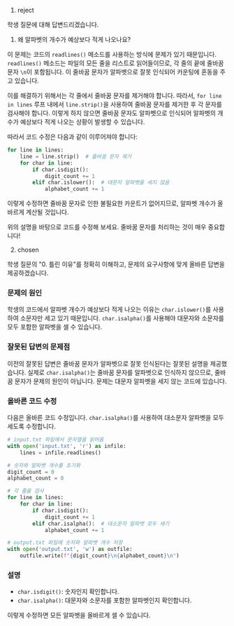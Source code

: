 1. reject

학생 질문에 대해 답변드리겠습니다.

1. 왜 알파벳의 개수가 예상보다 적게 나오나요?

이 문제는 코드의 `readlines()` 메소드를 사용하는 방식에 문제가 있기 때문입니다. `readlines()` 메소드는 파일의 모든 줄을 리스트로 읽어들이므로, 각 줄의 끝에 줄바꿈 문자 `\n`이 포함됩니다. 이 줄바꿈 문자가 알파벳으로 잘못 인식되어 카운팅에 혼동을 주고 있습니다.

이를 해결하기 위해서는 각 줄에서 줄바꿈 문자를 제거해야 합니다. 따라서, `for line in lines` 루프 내에서 `line.strip()`을 사용하여 줄바꿈 문자를 제거한 후 각 문자를 검사해야 합니다. 이렇게 하지 않으면 줄바꿈 문자도 알파벳으로 인식되어 알파벳의 개수가 예상보다 적게 나오는 상황이 발생할 수 있습니다.

따라서 코드 수정은 다음과 같이 이루어져야 합니다:

```python
for line in lines:
    line = line.strip()  # 줄바꿈 문자 제거
    for char in line:
        if char.isdigit():
            digit_count += 1
        elif char.islower():  # 대문자 알파벳을 세지 않음
            alphabet_count += 1
```

이렇게 수정하면 줄바꿈 문자로 인한 불필요한 카운트가 없어지므로, 알파벳 개수가 올바르게 계산될 것입니다.

위의 설명을 바탕으로 코드를 수정해 보세요. 줄바꿈 문자를 처리하는 것이 매우 중요합니다!

2. chosen

학생 질문의 "0. 틀린 이유"를 정확히 이해하고, 문제의 요구사항에 맞게 올바른 답변을 제공하겠습니다.

### 문제의 원인

학생의 코드에서 알파벳 개수가 예상보다 적게 나오는 이유는 `char.islower()`를 사용하여 소문자만 세고 있기 때문입니다. `char.isalpha()`를 사용해야 대문자와 소문자를 모두 포함한 알파벳을 셀 수 있습니다.

### 잘못된 답변의 문제점

이전의 잘못된 답변은 줄바꿈 문자가 알파벳으로 잘못 인식된다는 잘못된 설명을 제공했습니다. 실제로 `char.isalpha()`는 줄바꿈 문자를 알파벳으로 인식하지 않으므로, 줄바꿈 문자가 문제의 원인이 아닙니다. 문제는 대문자 알파벳을 세지 않는 코드에 있습니다.

### 올바른 코드 수정

다음은 올바른 코드 수정입니다. `char.isalpha()`를 사용하여 대소문자 알파벳을 모두 세도록 수정합니다.

```python
# input.txt 파일에서 문자열을 읽어옴
with open('input.txt', 'r') as infile:
    lines = infile.readlines()

# 숫자와 알파벳 개수를 초기화
digit_count = 0
alphabet_count = 0

# 각 줄을 검사
for line in lines:
    for char in line:
        if char.isdigit():
            digit_count += 1
        elif char.isalpha():  # 대소문자 알파벳 모두 세기
            alphabet_count += 1

# output.txt 파일에 숫자와 알파벳 개수 저장
with open('output.txt', 'w') as outfile:
    outfile.write(f"{digit_count}\n{alphabet_count}\n")
```

### 설명

- `char.isdigit()`: 숫자인지 확인합니다.
- `char.isalpha()`: 대문자와 소문자를 포함한 알파벳인지 확인합니다.

이렇게 수정하면 모든 알파벳을 올바르게 셀 수 있습니다.
